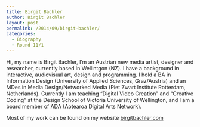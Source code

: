 ```yaml
---
title: Birgit Bachler
author: Birgit Bachler
layout: post
permalink: /2014/09/birgit-bachler/
categories:
  - Biography
  - Round 11/1
---
```

Hi, my name is Birgit Bachler, I&#8217;m an Austrian new media artist, designer and researcher, currently based in Wellintgon (NZ). I have a background in interactive, audiovisual art, design and programming. I hold a BA in Information Design (University of Applied Sciences, Graz/Austria) and an MDes in Media Design/Networked Media (Piet Zwart Institute Rotterdam, Netherlands). Currently I am teaching &#8220;Digital Video Creation&#8221; and &#8220;Creative Coding&#8221; at the Design School of Victoria University of Wellington, and I am a board member of ADA (Aotearoa Digital Arts Network).

Most of my work can be found on my website <a href="http://www.birgitbachler.com" target="blank">birgitbachler.com</a>